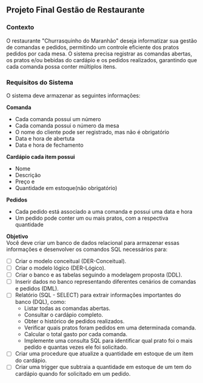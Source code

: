 ## Projeto Final Gestão de Restaurante  
### Contexto    
O restaurante "Churrasquinho do Maranhão" deseja informatizar sua gestão de comandas e pedidos, permitindo um controle eficiente dos pratos pedidos por cada mesa.
O sistema precisa registrar as comandas abertas, os pratos e/ou bebidas do cardápio e os pedidos realizados, garantindo que cada comanda possa conter múltiplos itens.  
  
### Requisitos do Sistema  
O sistema deve armazenar as seguintes informações:  
  
**Comanda**  
- Cada comanda possui um número  
- Cada comanda possui o número da mesa  
- O nome do cliente pode ser registrado, mas não é obrigatório  
- Data e hora de abertuta  
- Data e hora de fechamento  
  
**Cardápio cada item possui**  
- Nome
- Descrição
- Preço e 
- Quantidade em estoque(não obrigatório)  
  
**Pedidos**  
- Cada pedido está associado a uma comanda e possui uma data e hora  
- Um pedido pode conter um ou mais pratos, com a respectiva quantidade  
  
**Objetivo**  
Você deve criar um banco de dados relacional para armazenar essas informações e desenvolver os comandos SQL necessários para:  
  
- [ ] Criar o modelo conceitual (DER-Conceitual).  
- [ ] Criar o modelo lógico (DER-Lógico).  
- [ ] Criar o banco e as tabelas seguindo a modelagem proposta (DDL).  
- [ ] Inserir dados no banco representando diferentes cenários de comandas e pedidos (DML).    
- [ ] Relatório (SQL - SELECT) para extrair informações importantes do banco (DQL), como:  
	- Listar todas as comandas abertas.  
	- Consultar o cardápio completo.  
	- Obter o histórico de pedidos realizados.  
	- Verificar quais pratos foram pedidos em uma determinada comanda.  
	- Calcular o total gasto por cada comanda.  
	- Implemente uma consulta SQL para identificar qual prato foi o mais pedido e quantas vezes ele foi solicitado.  
- [ ] Criar uma procedure que atualize a quantidade em estoque de um item do cardápio.  
- [ ] Criar uma trigger que subtraia a quantidade em estoque de um tem do cardápio quando for solicitado em um pedido.
